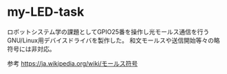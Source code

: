 # my-LED-task
ロボットシステム学の課題としてGPIO25番を操作し光モールス通信を行うGNU/Linux用デバイスドライバを製作した。
和文モールスや送信開始等々の略符号には非対応。

参考
https://ja.wikipedia.org/wiki/モールス符号

